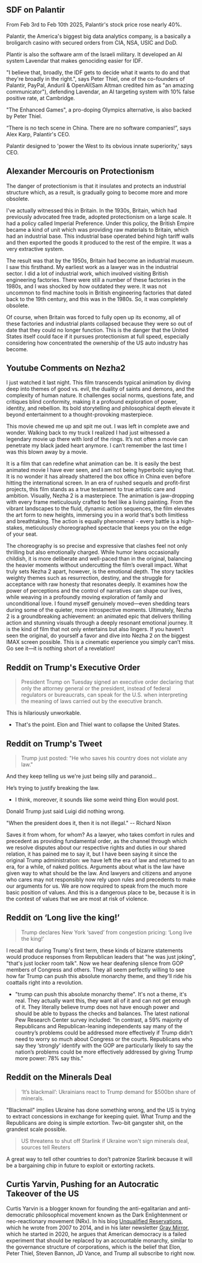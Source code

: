 ## SDF on Palantir 
From Feb 3rd to Feb 10th 2025, Palantir's stock price rose nearly 40%.

Palantir, the America's biggest big data analytics company, is a basically a broligarch casino with secured orders from CIA, NSA, USIC and DoD.

Plantir is also the software arm of the Israeli military. It developed an AI system Lavendar that makes genociding easier for IDF. 

"I believe that, broadly, the IDF gets to decide what it wants to do and that they're broadly in the right.", says Peter Thiel, one of the co-founders of Palantir, PayPal, Anduril & OpenAI(Sam Altman credited him as "an amazing communicator"), defending Lavendar, an AI targeting system with 10% false positive rate, at Cambridge.

"The Enhanced Games", a pro-doping Olympics alternative, is also backed by Peter Thiel.

“There is no tech scene in China. There are no software companies!”, says Alex Karp, Palantir's CEO.

Palantir designed to 'power the West to its obvious innate superiority,' says CEO.


## Alexander Mercouris on Protectionism
The danger of protectionism is that it insulates and protects an industrial structure which, as a result, is gradually going to become more and more obsolete.

I've actually witnessed this in Britain. In the 1930s, Britain, which had previously advocated free trade, adopted protectionism on a large scale. It had a policy called Imperial Preference. Under this policy, the British Empire became a kind of unit which was providing raw materials to Britain, which had an industrial base. This industrial base operated behind high tariff walls and then exported the goods it produced to the rest of the empire. It was a very extractive system.

The result was that by the 1950s, Britain had become an industrial museum. I saw this firsthand. My earliest work as a lawyer was in the industrial sector. I did a lot of industrial work, which involved visiting British engineering factories. There were still a number of these factories in the 1980s, and I was shocked by how outdated they were. It was not uncommon to find machine tools in British engineering factories that dated back to the 19th century, and this was in the 1980s. So, it was completely obsolete.

Of course, when Britain was forced to fully open up its economy, all of these factories and industrial plants collapsed because they were so out of date that they could no longer function. This is the danger that the United States itself could face if it pursues protectionism at full speed, especially considering how concentrated the ownership of the US auto industry has become.

## Youtube Comments on Nezha2
I just watched it last night. This film transcends typical animation by diving deep into themes of good vs. evil, the duality of saints and demons, and the complexity of human nature. It challenges social norms, questions fate, and critiques blind conformity, making it a profound exploration of power, identity, and rebellion. Its bold storytelling and philosophical depth elevate it beyond entertainment to a thought-provoking masterpiece.

This movie chewed me up and spit me out. I was left in complete awe and wonder. Walking back to my truck I realized I had just witnessed a legendary movie up there with lord of the rings. It’s not often a movie can penetrate my black jaded heart anymore. I can’t remember the last time I was this blown away by a movie.

It is a film that can redefine what animation can be. It is easily the best animated movie I have ever seen, and I am not being hyperbolic saying that. It is no wonder it has already shattered the box office in China even before hitting the international screen. In an era of rushed sequels and profit-first projects, this film stands as a true testament to true artistic care and ambition. Visually, Nezha 2 is a masterpiece. The animation is jaw-dropping with every frame meticulously crafted to feel like a living painting. From the vibrant landscapes to the fluid, dynamic action sequences, the film elevates the art form to new heights, immersing you in a world that's both limitless and breathtaking. The action is equally phenomenal - every battle is a high-stakes, meticulously choreographed spectacle that keeps you on the edge of your seat.

The choreography is so precise and expressive that clashes feel not only thrilling but also emotionally charged. While humor leans occasionally childish, it is more deliberate and well-paced than in the original, balancing the heavier moments without undercutting the film’s overall impact. What truly sets Nezha 2 apart, however, is the emotional depth. The story tackles weighty themes such as resurrection, destiny, and the struggle for acceptance with raw honesty that resonates deeply. It examines how the power of perceptions and the control of narratives can shape our lives, while weaving in a profoundly moving exploration of family and unconditional love. I found myself genuinely moved—even shedding tears during some of the quieter, more introspective moments. Ultimately, Nezha 2 is a groundbreaking achievement: an animated epic that delivers thrilling action and stunning visuals through a deeply resonant emotional journey. It is the kind of film that not only entertains but also lingers. If you haven’t seen the original, do yourself a favor and dive into Nezha 2 on the biggest IMAX screen possible. This is a cinematic experience you simply can’t miss. Go see it—it is nothing short of a revelation!

## Reddit on Trump's Executive Order
> President Trump on Tuesday signed an executive order declaring that only the attorney general or the president, instead of federal regulators or bureaucrats, can speak for the U.S. when interpreting the meaning of laws carried out by the executive branch.

This is hilariously unworkable.
 - That's the point. Elon and Thiel want to collapse the United States.


## Reddit on Trump's Tweet
> Trump just posted: "He who saves his country does not violate any law."

And they keep telling us we're just being silly and paranoid...


He’s trying to justify breaking the law.
- I think, moreover, it sounds like some weird thing Elon would post.

Donald Trump just said Luigi did nothing wrong.

"When the president does it, then it is not illegal." -- Richard Nixon

Saves it from whom, for whom? As a lawyer, who takes comfort in rules and precedent as providing fundamental order, as the channel through which we resolve disputes about our respective rights and duties in our shared relation, it has pained me to say it, but I have been saying it since the original Trump administration: we have left the era of law and returned to an era, for a while, of naked politics. Arguments about what is the law have given way to what should be the law. And lawyers and citizens and anyone who cares may not responsibly now rely upon rules and precedents to make our arguments for us. We are now required to speak from the much more basic position of values. And this is a dangerous place to be, because it is in the contest of values that we are most at risk of violence.

## Reddit on ‘Long live the king!’
> Trump declares New York ‘saved’ from congestion pricing: ‘Long live the king!’

I recall that during Trump's first term, these kinds of bizarre statements would produce responses from Republican leaders that "he was just joking", "that's just locker room talk". Now we hear deafening silence from GOP members of Congress and others. They all seem perfectly willing to see how far Trump can push this absolute monarchy theme, and they'll ride his coattails right into a revolution.
- "trump can push this absolute monarchy theme". It's not a theme, it's real. They actually want this, they want all of it and can not get enough of it. They literally believe trump does not have enough power and should be able to bypass the checks and balances. The latest national Pew Research Center survey included: "In contrast, a 59% majority of Republicans and Republican-leaning independents say many of the country’s problems could be addressed more effectively if Trump didn’t need to worry so much about Congress or the courts. Republicans who say they ‘strongly’ identify with the GOP are particularly likely to say the nation’s problems could be more effectively addressed by giving Trump more power: 78% say this."

## Reddit on the Minerals Deal
> ‘It’s blackmail’: Ukrainians react to Trump demand for $500bn share of minerals.

"Blackmail" implies Ukraine has done something wrong, and the US is trying to extract concessions in exchange for keeping quiet. What Trump and the Republicans are doing is simple extortion. Two-bit gangster shit, on the grandest scale possible.

> US threatens to shut off Starlink if Ukraine won't sign minerals deal, sources tell Reuters

A great way to tell other countries to don’t patronize Starlink because it will be a bargaining chip in future to exploit or extorting rackets.

## Curtis Yarvin, Pushing for an Autocratic Takeover of the US
Curtis Yarvin is a blogger known for founding the anti-egalitarian and anti-democratic philosophical movement known as the Dark Enlightenment or neo-reactionary movement (NRx). In his blog [Unqualified Reservations](https://www.unqualified-reservations.org), which he wrote from 2007 to 2014, and in his later newsletter [Gray Mirror](https://graymirror.substack.com), which he started in 2020, he argues that American democracy is a failed experiment that should be replaced by an accountable monarchy, similar to the governance structure of corporations, which is the belief that Elon, Peter Thiel, Steven Bannon, JD Vance, and Trump all subscribe to right now.


